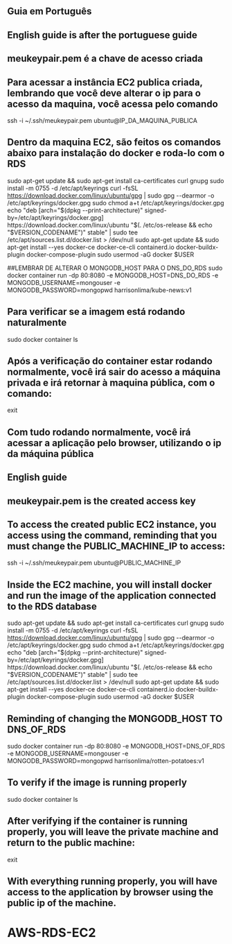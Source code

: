 ## Guia em Português
## English guide is after the portuguese guide


## meukeypair.pem é a chave de acesso criada 
## Para acessar a instância EC2 publica criada, lembrando que você deve alterar o ip para o acesso da maquina, você acessa pelo comando
ssh -i ~/.ssh/meukeypair.pem ubuntu@IP_DA_MAQUINA_PUBLICA

## Dentro da maquina  EC2, são feitos os comandos abaixo para instalação do docker e roda-lo com o RDS
sudo apt-get update && sudo apt-get install ca-certificates curl gnupg
sudo install -m 0755 -d /etc/apt/keyrings
curl -fsSL https://download.docker.com/linux/ubuntu/gpg | sudo gpg --dearmor -o /etc/apt/keyrings/docker.gpg
sudo chmod a+t /etc/apt/keyrings/docker.gpg
echo "deb [arch="$(dpkg --print-architecture)" signed-by=/etc/apt/keyrings/docker.gpg] https://download.docker.com/linux/ubuntu "$(. /etc/os-release && echo "$VERSION_CODENAME")" stable" | sudo tee /etc/apt/sources.list.d/docker.list > /dev/null
sudo apt-get update && sudo apt-get install --yes docker-ce docker-ce-cli containerd.io docker-buildx-plugin docker-compose-plugin
sudo usermod -aG docker $USER

##LEMBRAR DE ALTERAR O MONGODB_HOST PARA O DNS_DO_RDS
sudo docker container run -dp 80:8080 -e MONGODB_HOST=DNS_DO_RDS -e MONGODB_USERNAME=mongouser -e MONGODB_PASSWORD=mongopwd harrisonlima/kube-news:v1
## Para verificar se a imagem está rodando naturalmente
sudo docker container ls
## Após a verificação do container estar rodando normalmente, você irá sair do acesso a máquina privada e irá retornar à maquina pública, com o comando:
exit
## Com tudo rodando normalmente, você irá acessar a aplicação pelo browser, utilizando o ip da máquina pública












## English guide
## meukeypair.pem is the created access key
## To access the created public EC2 instance, you access using the command, reminding that you must change the PUBLIC_MACHINE_IP to access: 
ssh -i ~/.ssh/meukeypair.pem ubuntu@PUBLIC_MACHINE_IP

## Inside the EC2 machine, you will install docker and run the image of the application connected to the RDS database
sudo apt-get update && sudo apt-get install ca-certificates curl gnupg
sudo install -m 0755 -d /etc/apt/keyrings
curl -fsSL https://download.docker.com/linux/ubuntu/gpg | sudo gpg --dearmor -o /etc/apt/keyrings/docker.gpg
sudo chmod a+t /etc/apt/keyrings/docker.gpg
echo "deb [arch="$(dpkg --print-architecture)" signed-by=/etc/apt/keyrings/docker.gpg] https://download.docker.com/linux/ubuntu "$(. /etc/os-release && echo "$VERSION_CODENAME")" stable" | sudo tee /etc/apt/sources.list.d/docker.list > /dev/null
sudo apt-get update && sudo apt-get install --yes docker-ce docker-ce-cli containerd.io docker-buildx-plugin docker-compose-plugin
sudo usermod -aG docker $USER

## Reminding of changing the MONGODB_HOST TO DNS_OF_RDS
sudo docker container run -dp 80:8080 -e MONGODB_HOST=DNS_OF_RDS -e MONGODB_USERNAME=mongouser -e MONGODB_PASSWORD=mongopwd harrisonlima/rotten-potatoes:v1
## To verify if the image is running properly
sudo docker container ls
## After verifying if the container is running properly, you will leave the private machine and return to the public machine:
exit
## With everything running properly, you will have access to the application by browser using the public ip of the machine.
# AWS-RDS-EC2
